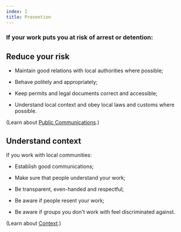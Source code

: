 ```yaml
---
index: 1
title: Prevention
---
```

### If your work puts you at risk of arrest or detention:  

## Reduce your risk

*   Maintain good relations with local authorities where possible;

*   Behave politely and appropriately;

*   Keep permits and legal documents correct and accessible;

*   Understand local context and obey local laws and customs where possible.

(Learn about [Public Communications](umbrella://work/public-communications).) 

## Understand context

If you work with local communities: 

*	Establish good communications;

*	Make sure that people understand your work;  

*	Be transparent, even-handed and respectful;

*	Be aware if people resent your work;

*	Be aware if groups you don't work with feel discriminated against. 

(Learn about [Context](umbrella://assess-your-risk/security-planning/beginner/s_context.md).)

